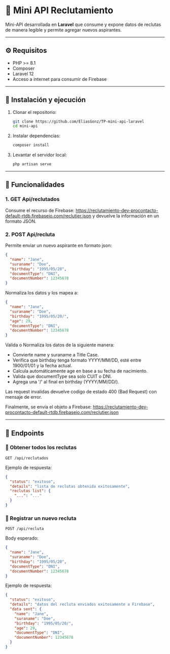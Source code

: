 # 📌 Mini API Reclutamiento

Mini-API desarrollada en **Laravel** que consume y expone datos de reclutas de manera legible y permite agregar nuevos aspirantes.  

---

## ⚙️ Requisitos
- PHP >= 8.1  
- Composer  
- Laravel 12 
- Acceso a internet para consumir de Firebase

---

## 🔧 Instalación y ejecución
1. Clonar el repositorio:
   ```bash
   git clone https://github.com/EliasGonz/TP-mini-api-laravel
   cd mini-api
   ```
2. Instalar dependencias:
   ```bash
   composer install
   ```
3. Levantar el servidor local:
   ```bash
   php artisan serve
   ```

---

## 📂 Funcionalidades

### 1. GET Api/reclutados

Consume el recurso de Firebase: https://reclutamiento-dev-procontacto-default-rtdb.firebaseio.com/reclutier.json y devuelve la información en un formato JSON.

### 2. POST Api/recluta 

Permite enviar un nuevo aspirante en formato json:
```json
{
  "name": "Jane",
  "suraname": "Doe",
  "birthday": "1995/05/20",
  "documentType": "DNI",
  "documentNumber": 12345678
}
```

Normaliza los datos y los mapea a:
```json
{ 
  "name": "Jane",
  "suraname": "Doe",
  "birthday": "1995/05/20/",
  "age": 29,
  "documentType": "DNI",
  "documentNumber": 12345678
}
```

Valida o Normaliza los datos de la siguiente manera:
  - Convierte name y suraname a Title Case.
  - Verifica que birthday tenga formato YYYY/MM/DD, esté entre 1900/01/01 y la fecha actual.
  - Calcula automáticamente age en base a su fecha de nacimiento.
  - Valida que documentType sea solo CUIT o DNI.
  - Agrega una '/' al final en birthday (YYYY/MM/DD/).

Las request invalidas devuelve codigo de estado 400 (Bad Request) con mensaje de error.

Finalmente, se envía el objeto a Firebase: https://reclutamiento-dev-procontacto-default-rtdb.firebaseio.com/reclutier.json

---

## 📌 Endpoints

### 🔹 Obtener todos los reclutas
`GET /api/reclutados`

Ejemplo de respuesta:
```json
{
  "status": "exitoso",
  "details": "lista de reclutas obtenida exitosamente",
  "reclutas list": {
    "...": "..."
  }
}
```

### 🔹 Registrar un nuevo recluta
`POST /api/recluta`

Body esperado:
```json
{
  "name": "Jane",
  "suraname": "Doe",
  "birthday": "1995/05/20",
  "documentType": "DNI",
  "documentNumber": 12345678
}
```

Ejemplo de respuesta:
```json
{
  "status": "exitoso",
  "details": "datos del recluta enviados exitosamente a Firebase",
  "data sent": {
    "name": "Jane",
    "suraname": "Doe",
    "birthday": "1995/05/20/",
    "age": 29,
    "documentType": "DNI",
    "documentNumber": 12345678
  }
}
```
